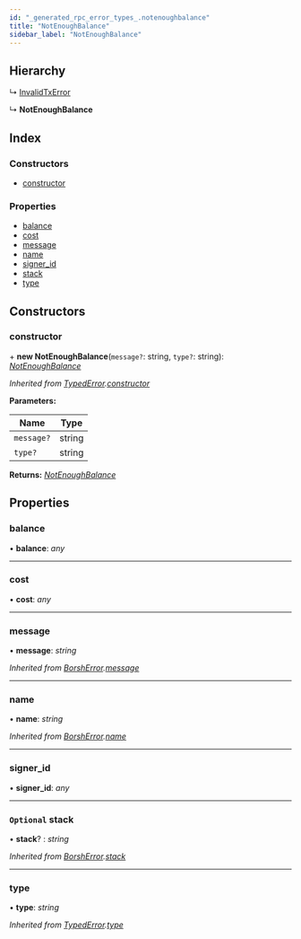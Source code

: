 ```yaml
---
id: "_generated_rpc_error_types_.notenoughbalance"
title: "NotEnoughBalance"
sidebar_label: "NotEnoughBalance"
---
```


## Hierarchy

  ↳ [InvalidTxError](_generated_rpc_error_types_.invalidtxerror.md)

  ↳ **NotEnoughBalance**

## Index

### Constructors

* [constructor](_generated_rpc_error_types_.notenoughbalance.md#constructor)

### Properties

* [balance](_generated_rpc_error_types_.notenoughbalance.md#balance)
* [cost](_generated_rpc_error_types_.notenoughbalance.md#cost)
* [message](_generated_rpc_error_types_.notenoughbalance.md#message)
* [name](_generated_rpc_error_types_.notenoughbalance.md#name)
* [signer_id](_generated_rpc_error_types_.notenoughbalance.md#signer_id)
* [stack](_generated_rpc_error_types_.notenoughbalance.md#optional-stack)
* [type](_generated_rpc_error_types_.notenoughbalance.md#type)

## Constructors

###  constructor

\+ **new NotEnoughBalance**(`message?`: string, `type?`: string): *[NotEnoughBalance](_generated_rpc_error_types_.notenoughbalance.md)*

*Inherited from [TypedError](_utils_errors_.typederror.md).[constructor](_utils_errors_.typederror.md#constructor)*

**Parameters:**

Name | Type |
------ | ------ |
`message?` | string |
`type?` | string |

**Returns:** *[NotEnoughBalance](_generated_rpc_error_types_.notenoughbalance.md)*

## Properties

###  balance

• **balance**: *any*

___

###  cost

• **cost**: *any*

___

###  message

• **message**: *string*

*Inherited from [BorshError](_utils_serialize_.borsherror.md).[message](_utils_serialize_.borsherror.md#message)*

___

###  name

• **name**: *string*

*Inherited from [BorshError](_utils_serialize_.borsherror.md).[name](_utils_serialize_.borsherror.md#name)*

___

###  signer_id

• **signer_id**: *any*

___

### `Optional` stack

• **stack**? : *string*

*Inherited from [BorshError](_utils_serialize_.borsherror.md).[stack](_utils_serialize_.borsherror.md#optional-stack)*

___

###  type

• **type**: *string*

*Inherited from [TypedError](_utils_errors_.typederror.md).[type](_utils_errors_.typederror.md#type)*
